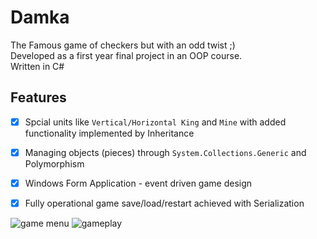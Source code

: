 # Damka
The Famous game of checkers but with an odd twist ;) <br/>
Developed as a first year final project in an OOP course.<br/>
Written in C#

## Features
- [x] Spcial units like `Vertical/Horizontal King` and `Mine` with added functionality implemented by Inheritance
- [x] Managing objects (pieces) through `System.Collections.Generic` and Polymorphism 
- [x] Windows Form Application - event driven game design
- [x] Fully operational game save/load/restart achieved with Serialization



![game menu](https://user-images.githubusercontent.com/61422607/180623166-7c06b93d-2cef-45de-bfe6-79195947cbf1.png)
![gameplay](https://user-images.githubusercontent.com/61422607/180623169-94b70f0a-ce40-4679-b1e9-a4d356eb147c.png)
